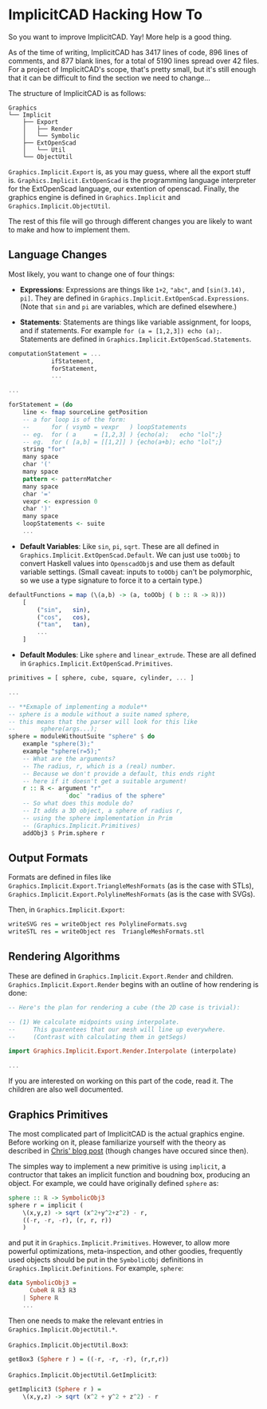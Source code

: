 
ImplicitCAD Hacking How To
==========================

So you want to improve ImplicitCAD. Yay! More help is a good thing.

As of the time of writing, ImplicitCAD has 3417 lines of code, 896 lines of comments, and 877 blank lines, for a total of 5190 lines spread over 42 files. For a project of ImplicitCAD's scope, that's pretty small, but it's still enough that it can be difficult to find the section we need to change...

The structure of ImplicitCAD is as follows:

```
Graphics
└── Implicit
    ├── Export
    │   ├── Render
    │   └── Symbolic
    ├── ExtOpenScad
    │   └── Util
    └── ObjectUtil
```

`Graphics.Implicit.Export` is, as you may guess, where all the export stuff is. `Graphics.Implicit.ExtOpenScad` is the programming language interpreter for the ExtOpenScad language, our extention of openscad. Finally, the graphics engine is defined in `Graphics.Implicit` and `Graphics.Implicit.ObjectUtil`.

The rest of this file will go through different changes you are likely to want to make and how to implement them.

Language Changes
----------------

Most likely, you want to change one of four things:

* **Expressions**: Expressions are things like `1+2`, `"abc"`, and `[sin(3.14), pi]`. They are defined in `Graphics.Implicit.ExtOpenScad.Expressions`. (Note that `sin` and `pi` are variables, which are defined elsewhere.)

* **Statements**: Statements are things like variable assignment, for loops, and if statements. For example `for (a = [1,2,3]) echo (a);`. Statements are defined in `Graphics.Implicit.ExtOpenScad.Statements`.

```haskell
computationStatement = ...
			ifStatement,
			forStatement,
			...

...

forStatement = (do
	line <- fmap sourceLine getPosition
	-- a for loop is of the form:
	--      for ( vsymb = vexpr   ) loopStatements
	-- eg.  for ( a     = [1,2,3] ) {echo(a);   echo "lol";}
	-- eg.  for ( [a,b] = [[1,2]] ) {echo(a+b); echo "lol";}
	string "for"
	many space
	char '('
	many space
	pattern <- patternMatcher
	many space
	char '='
	vexpr <- expression 0
	char ')'
	many space
	loopStatements <- suite
	...
```


* **Default Variables**: Like `sin`, `pi`, `sqrt`. These are all defined in ` Graphics.Implicit.ExtOpenScad.Default`. We can just use `toOObj` to convert Haskell values into `OpenscadObj`s and use them as default variable settings. (Small caveat: inputs to `toOObj` can't be polymorphic, so we use a type signature to force it to a certain type.)

```haskell
defaultFunctions = map (\(a,b) -> (a, toOObj ( b :: ℝ -> ℝ)))
	[
		("sin",   sin),
		("cos",   cos),
		("tan",   tan),
		...
	]
```

* **Default Modules**: Like `sphere` and `linear_extrude`. These are all defined in `Graphics.Implicit.ExtOpenScad.Primitives`.

```haskell
primitives = [ sphere, cube, square, cylinder, ... ]

...

-- **Exmaple of implementing a module**
-- sphere is a module without a suite named sphere,
-- this means that the parser will look for this like
--       sphere(args...);
sphere = moduleWithoutSuite "sphere" $ do
	example "sphere(3);"
	example "sphere(r=5);"
	-- What are the arguments?
	-- The radius, r, which is a (real) number.
	-- Because we don't provide a default, this ends right
	-- here if it doesn't get a suitable argument!
	r :: ℝ <- argument "r"
	            `doc` "radius of the sphere"
	-- So what does this module do?
	-- It adds a 3D object, a sphere of radius r,
	-- using the sphere implementation in Prim
	-- (Graphics.Implicit.Primitives)
	addObj3 $ Prim.sphere r

```

Output Formats
--------------

Formats are defined in files like `Graphics.Implicit.Export.TriangleMeshFormats` (as is the case with STLs), `Graphics.Implicit.Export.PolylineMeshFormats` (as is the case with SVGs).

Then, in `Graphics.Implicit.Export`:

```haskell
writeSVG res = writeObject res PolylineFormats.svg
writeSTL res = writeObject res  TriangleMeshFormats.stl
```

Rendering Algorithms
--------------------

These are defined in `Graphics.Implicit.Export.Render` and children. `Graphics.Implicit.Export.Render` begins with an outline of how rendering is done:

```haskell
-- Here's the plan for rendering a cube (the 2D case is trivial):

-- (1) We calculate midpoints using interpolate.
--     This guarentees that our mesh will line up everywhere.
--     (Contrast with calculating them in getSegs)

import Graphics.Implicit.Export.Render.Interpolate (interpolate)

...
```

If you are interested on working on this part of the code, read it. The children are also well documented.

Graphics Primitives
-------------------

The most complicated part of ImplicitCAD is the actual graphics engine. Before working on it, please familiarize yourself with the theory as described in [Chris' blog post](http://christopherolah.wordpress.com/2011/11/06/manipulation-of-implicit-functions-with-an-eye-on-cad/) (though changes have occured since then).

The simples way to implement a new primitive is using `implicit`, a contructor that takes an implicit function and boudning box, producing an object. For example, we could have originally defined `sphere` as:

```haskell
sphere :: ℝ -> SymbolicObj3
sphere r = implicit (
	\(x,y,z) -> sqrt (x^2+y^2+z^2) - r,
	((-r, -r, -r), (r, r, r))
	)
```

and put it in `Graphics.Implicit.Primitives`. However, to allow more powerful optimizations, meta-inspection, and other goodies, frequently used objects should be put in the `SymbolicObj` definitions in `Graphics.Implicit.Definitions`. For example, `sphere`:

```haskell
data SymbolicObj3 =
	  CubeR ℝ ℝ3 ℝ3
	| Sphere ℝ
	...
```

Then one needs to make the relevant entries in `Graphics.Implicit.ObjectUtil.*`.

`Graphics.Implicit.ObjectUtil.Box3`:

```haskell
getBox3 (Sphere r ) = ((-r, -r, -r), (r,r,r))
```

`Graphics.Implicit.ObjectUtil.GetImplicit3`:

```haskell
getImplicit3 (Sphere r ) =
	\(x,y,z) -> sqrt (x^2 + y^2 + z^2) - r
```


